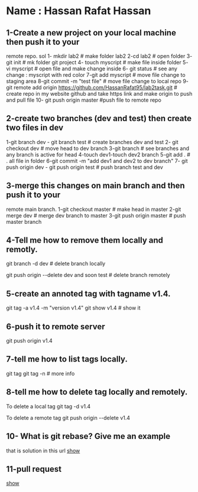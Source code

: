 # Name : Hassan Rafat Hassan 

## 1-Create a new project on your local machine then push it to your
remote repo.
sol 
1- mkdir lab2 # make folder lab2
2-cd lab2 # open folder
3- git init # mk folder git project
4- touch myscript # make file inside folder
5- vi myscript # open file and make change inside
6- git status # see any change  : myscript with red color
7-git add myscript # move file change to staging area
8-git commit -m "test file" # move file change to local repo
9- git remote add origin https://github.com/HassanRafat95/lab2task.git # create repo in my website github and take https link and make origin to push and pull file 
10- git push origin master #push file to remote repo 

## 2-create two branches (dev and test) then create two files in dev
1-git branch dev - git branch test # create branches dev and test
2-  git checkout dev # move head to dev branch 
3-git branch # see branches and any branch is active for head
4-touch dev1-touch dev2 branch 
5-git add . # . all file in folder
6-git commit -m "add dev1 and dev2 to dev branch"
7-  git push origin dev - git push origin test # push branch test and dev

## 3-merge this changes on main branch and then push it to your
remote main branch.
1-git checkout master # make head in master
2-git merge dev # merge dev branch to master
3-git push origin master # push master branch 

## 4-Tell me how to remove them locally and remotly.

git branch -d dev # delete branch locally

git push origin --delete dev
 and soon test # delete branch remotely

## 5-create an annoted tag with tagname v1.4.
git tag -a v1.4  -m "version v1.4"
git show v1.4 # show it 

## 6-push it to remote server
git push origin v1.4

## 7-tell me how to list tags locally.
 git tag 
 git tag -n # more info

## 8-tell me how to delete tag locally and remotely.
To delete a local tag
git tag -d v1.4

To delete a remote tag
git push origin --delete v1.4

## 10- What is git rebase? Give me an example
that is solution in this url
[show](https://git-scm.com/book/en/v2/Git-Branching-Rebasing)
## 11-pull request
[show](https://git-scm.com/docs/git-request-pull)

